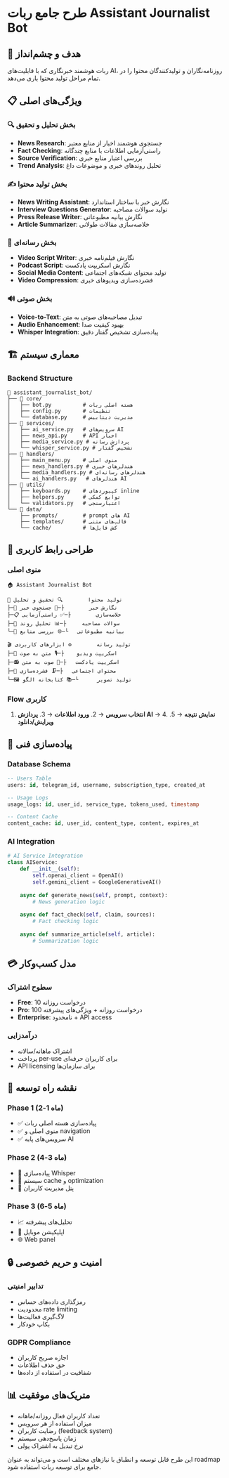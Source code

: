 # طرح جامع ربات Assistant Journalist Bot

## 🎯 هدف و چشم‌انداز
ربات هوشمند خبرنگاری که با قابلیت‌های AI، روزنامه‌نگاران و تولیدکنندگان محتوا را در تمام مراحل تولید محتوا یاری می‌دهد.

## 📋 ویژگی‌های اصلی

### 🔍 بخش تحلیل و تحقیق
- **News Research**: جستجوی هوشمند اخبار از منابع معتبر
- **Fact Checking**: راستی‌آزمایی اطلاعات با منابع چندگانه
- **Source Verification**: بررسی اعتبار منابع خبری
- **Trend Analysis**: تحلیل روندهای خبری و موضوعات داغ

### ✍️ بخش تولید محتوا
- **News Writing Assistant**: نگارش خبر با ساختار استاندارد
- **Interview Questions Generator**: تولید سوالات مصاحبه
- **Press Release Writer**: نگارش بیانیه مطبوعاتی
- **Article Summarizer**: خلاصه‌سازی مقالات طولانی

### 🎥 بخش رسانه‌ای
- **Video Script Writer**: نگارش فیلم‌نامه خبری
- **Podcast Script**: نگارش اسکریپت پادکست
- **Social Media Content**: تولید محتوای شبکه‌های اجتماعی
- **Video Compression**: فشرده‌سازی ویدیوهای خبری

### 🔊 بخش صوتی
- **Voice-to-Text**: تبدیل مصاحبه‌های صوتی به متن
- **Audio Enhancement**: بهبود کیفیت صدا
- **Whisper Integration**: پیاده‌سازی تشخیص گفتار دقیق

## 🏗️ معماری سیستم

### Backend Structure
```
📁 assistant_journalist_bot/
├── 📁 core/
│   ├── bot.py          # هسته اصلی ربات
│   ├── config.py       # تنظیمات
│   └── database.py     # مدیریت دیتابیس
├── 📁 services/
│   ├── ai_service.py   # سرویس‌های AI
│   ├── news_api.py     # API اخبار
│   ├── media_service.py # پردازش رسانه
│   └── whisper_service.py # تشخیص گفتار
├── 📁 handlers/
│   ├── main_menu.py    # منوی اصلی
│   ├── news_handlers.py # هندلرهای خبری
│   ├── media_handlers.py # هندلرهای رسانه‌ای
│   └── ai_handlers.py   # هندلرهای AI
├── 📁 utils/
│   ├── keyboards.py    # کیبوردهای inline
│   ├── helpers.py      # توابع کمکی
│   └── validators.py   # اعتبارسنجی
└── 📁 data/
    ├── prompts/        # prompt های AI
    ├── templates/      # قالب‌های متنی
    └── cache/          # کش فایل‌ها
```

## 🎨 طراحی رابط کاربری

### منوی اصلی
```
🏠 Assistant Journalist Bot

📰 تولید محتوا        🔍 تحقیق و تحلیل
├─📝 نگارش خبر        ├─🔎 جستجوی خبر
├─📋 خلاصه‌سازی        ├─✅ راستی‌آزمایی
├─💬 سوالات مصاحبه     ├─📊 تحلیل روند
└─📢 بیانیه مطبوعاتی   └─🌐 بررسی منابع

🎬 تولید رسانه        ⚙️ ابزارهای کاربردی
├─🎥 اسکریپت ویدیو    ├─🎙️ متن به صوت
├─📻 اسکریپت پادکست   ├─📝 صوت به متن
├─📱 محتوای اجتماعی   ├─🗜️ فشرده‌سازی
└─🖼️ تولید تصویر      └─📚 کتابخانه الگو
```

### Flow کاربری
1. **انتخاب سرویس** → 2. **ورود اطلاعات** → 3. **پردازش AI** → 4. **نمایش نتیجه** → 5. **ویرایش/دانلود**

## 🔧 پیاده‌سازی فنی

### Database Schema
```sql
-- Users Table
users: id, telegram_id, username, subscription_type, created_at

-- Usage Logs
usage_logs: id, user_id, service_type, tokens_used, timestamp

-- Content Cache
content_cache: id, user_id, content_type, content, expires_at
```

### AI Integration
```python
# AI Service Integration
class AIService:
    def __init__(self):
        self.openai_client = OpenAI()
        self.gemini_client = GoogleGenerativeAI()
    
    async def generate_news(self, prompt, context):
        # News generation logic
        
    async def fact_check(self, claim, sources):
        # Fact checking logic
        
    async def summarize_article(self, article):
        # Summarization logic
```

## 💳 مدل کسب‌وکار

### سطوح اشتراک
- **Free**: 10 درخواست روزانه
- **Pro**: 100 درخواست روزانه + ویژگی‌های پیشرفته
- **Enterprise**: نامحدود + API access

### درآمدزایی
- اشتراک ماهانه/سالانه
- پرداخت per-use برای کاربران حرفه‌ای
- API licensing برای سازمان‌ها

## 🚀 نقشه راه توسعه

### Phase 1 (ماه 1-2)
- ✅ پیاده‌سازی هسته اصلی ربات
- ✅ منوی اصلی و navigation
- ✅ سرویس‌های پایه AI

### Phase 2 (ماه 3-4)
- 🔄 پیاده‌سازی Whisper
- 🔄 سیستم cache و optimization
- 🔄 پنل مدیریت کاربران

### Phase 3 (ماه 5-6)
- 📈 تحلیل‌های پیشرفته
- 📱 اپلیکیشن موبایل
- 🌐 Web panel

## 🔒 امنیت و حریم خصوصی

### تدابیر امنیتی
- رمزگذاری داده‌های حساس
- محدودیت rate limiting
- لاگ‌گیری فعالیت‌ها
- بکاپ خودکار

### GDPR Compliance
- اجازه صریح کاربران
- حق حذف اطلاعات
- شفافیت در استفاده از داده‌ها

## 📊 متریک‌های موفقیت

- تعداد کاربران فعال روزانه/ماهانه
- میزان استفاده از هر سرویس
- رضایت کاربران (feedback system)
- زمان پاسخ‌دهی سیستم
- نرخ تبدیل به اشتراک پولی

این طرح قابل توسعه و انطباق با نیازهای مختلف است و می‌تواند به عنوان roadmap جامع برای توسعه ربات استفاده شود.
